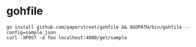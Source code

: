 gohfile
=======
    go install github.com/paperstreet/gohfile && $GOPATH/bin/gohfile --config=sample.json
    curl -XPOST -d foo localhost:4000/get/sample
